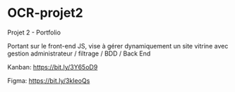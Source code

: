 # OCR-projet2

Projet 2 - Portfolio 

Portant sur le front-end JS, vise à gérer dynamiquement un site vitrine avec gestion administrateur / filtrage / BDD / Back End

Kanban: https://bit.ly/3Y65oD9

Figma: https://bit.ly/3kIeoQs
